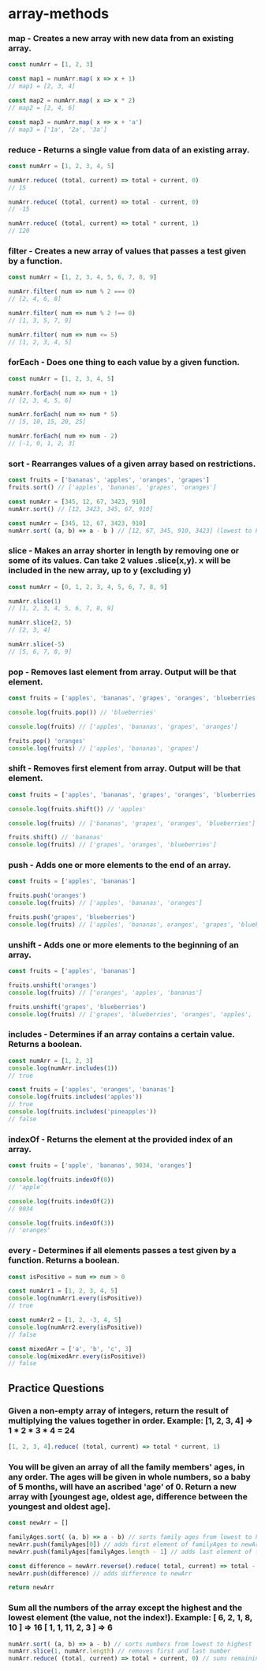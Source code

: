 # array-methods

### map - Creates a new array with new data from an existing array.
```javascript
const numArr = [1, 2, 3]

const map1 = numArr.map( x => x + 1)
// map1 = [2, 3, 4]

const map2 = numArr.map( x => x * 2)
// map2 = [2, 4, 6]

const map3 = numArr.map( x => x + 'a')
// map3 = ['1a', '2a', '3a']
```

### reduce - Returns a single value from data of an existing array.
```javascript
const numArr = [1, 2, 3, 4, 5]

numArr.reduce( (total, current) => total + current, 0)
// 15

numArr.reduce( (total, current) => total - current, 0)
// -15

numArr.reduce( (total, current) => total * current, 1)
// 120
```
### filter - Creates a new array of values that passes a test given by a function.
```javascript
const numArr = [1, 2, 3, 4, 5, 6, 7, 8, 9]

numArr.filter( num => num % 2 === 0) 
// [2, 4, 6, 8]

numArr.filter( num => num % 2 !== 0)
// [1, 3, 5, 7, 9]

numArr.filter( num => num <= 5) 
// [1, 2, 3, 4, 5]
```

### forEach - Does one thing to each value by a given function.
```javascript
const numArr = [1, 2, 3, 4, 5]

numArr.forEach( num => num + 1)
// [2, 3, 4, 5, 6]

numArr.forEach( num => num * 5)
// [5, 10, 15, 20, 25]

numArr.forEach( num => num - 2)
// [-1, 0, 1, 2, 3]
```

### sort - Rearranges values of a given array based on restrictions.
```javascript
const fruits = ['bananas', 'apples', 'oranges', 'grapes']
fruits.sort() // ['apples', 'bananas', 'grapes', 'oranges']

const numArr = [345, 12, 67, 3423, 910]
numArr.sort() // [12, 3423, 345, 67, 910]

const numArr = [345, 12, 67, 3423, 910]
numArr.sort( (a, b) => a - b ) // [12, 67, 345, 910, 3423] (lowest to highest value)
```

### slice - Makes an array shorter in length by removing one or some of its values. Can take 2 values .slice(x,y). x will be included in the new array, up to y (excluding y)
```javascript
const numArr = [0, 1, 2, 3, 4, 5, 6, 7, 8, 9]

numArr.slice(1)
// [1, 2, 3, 4, 5, 6, 7, 8, 9]

numArr.slice(2, 5)
// [2, 3, 4]

numArr.slice(-5)
// [5, 6, 7, 8, 9]
```

### pop - Removes last element from array. Output will be that element.
```javascript
const fruits = ['apples', 'bananas', 'grapes', 'oranges', 'blueberries']

console.log(fruits.pop()) // 'blueberries'

console.log(fruits) // ['apples', 'bananas', 'grapes', 'oranges']

fruits.pop() 'oranges'
console.log(fruits) // ['apples', 'bananas', 'grapes']
```

### shift - Removes first element from array. Output will be that element.
```javascript
const fruits = ['apples', 'bananas', 'grapes', 'oranges', 'blueberries']

console.log(fruits.shift()) // 'apples'

console.log(fruits) // ['bananas', 'grapes', 'oranges', 'blueberries']

fruits.shift() // 'bananas'
console.log(fruits) // ['grapes', 'oranges', 'blueberries']

```

### push - Adds one or more elements to the end of an array. 
```javascript
const fruits = ['apples', 'bananas']

fruits.push('oranges')
console.log(fruits) // ['apples', 'bananas', 'oranges']

fruits.push('grapes', 'blueberries')
console.log(fruits) // ['apples', 'bananas', oranges', 'grapes', 'blueberries']
```

### unshift - Adds one or more elements to the beginning of an array.
```javascript
const fruits = ['apples', 'bananas']

fruits.unshift('oranges')
console.log(fruits) // ['oranges', 'apples', 'bananas']

fruits.unshift('grapes', 'blueberries')
console.log(fruits) // ['grapes', 'blueberries', 'oranges', 'apples', 'bananas']
```

### includes - Determines if an array contains a certain value. Returns a boolean.
```javascript
const numArr = [1, 2, 3]
console.log(numArr.includes(1))
// true

const fruits = ['apples', 'oranges', 'bananas']
console.log(fruits.includes('apples'))
// true
console.log(fruits.includes('pineapples'))
// false
```

### indexOf - Returns the element at the provided index of an array.
```javascript
const fruits = ['apple', 'bananas', 9034, 'oranges']

console.log(fruits.indexOf(0))
// 'apple'

console.log(fruits.indexOf(2))
// 9034

console.log(fruits.indexOf(3))
// 'oranges'
```

### every - Determines if all elements passes a test given by a function. Returns a boolean.
```javascript
const isPositive = num => num > 0

const numArr1 = [1, 2, 3, 4, 5]
console.log(numArr1.every(isPositive))
// true

const numArr2 = [1, 2, -3, 4, 5]
console.log(numArr2.every(isPositive))
// false

const mixedArr = ['a', 'b', 'c', 3]
console.log(mixedArr.every(isPositive))
// false
```
## Practice Questions 
 
### Given a non-empty array of integers, return the result of multiplying the values together in order. Example: [1, 2, 3, 4] => 1 * 2 * 3 * 4 = 24 

```javascript
[1, 2, 3, 4].reduce( (total, current) => total * current, 1)
```

### You will be given an array of all the family members' ages, in any order. The ages will be given in whole numbers, so a baby of 5 months, will have an ascribed 'age' of 0. Return a new array with [youngest age, oldest age, difference between the youngest and oldest age]. 

```javascript
const newArr = []

familyAges.sort( (a, b) => a - b) // sorts family ages from lowest to highest
newArr.push(familyAges[0]) // adds first element of familyAges to newArr
newArr.push(familyAges[familyAges.length - 1] // adds last element of familyAges to newArr

const difference = newArr.reverse().reduce( total, current) => total - current, 0) // Subtracts both numbers in newArr to get difference
newArr.push(difference) // adds difference to newArr

return newArr
```
 
### Sum all the numbers of the array except the highest and the lowest element (the value, not the index!). Example: [ 6, 2, 1, 8, 10 ] => 16 [ 1, 1, 11, 2, 3 ] => 6
```javascript
numArr.sort( (a, b) => a - b) // sorts numbers from lowest to highest
numArr.slice(1, numArr.length) // removes first and last number
numArr.reduce( (total, current) => total + current, 0) // sums remaining numbers
```
